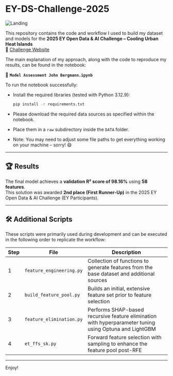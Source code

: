 # EY-DS-Challenge-2025

![Landing](images/covering.jpg)

This repository contains the code and workflow I used to build my dataset and models for the **2025 EY Open Data & AI Challenge – Cooling Urban Heat Islands**  
🔗 [Challenge Website](https://challenge.ey.com)

The main explanation of my approach, along with the code to reproduce my results, can be found in the notebook:

📘 **`Model Assessment John Bergmann.ipynb`**

To run the notebook successfully:
- Install the required libraries (tested with Python 3.12.9):

  ```bash
  pip install -r requirements.txt
  ```
- Please download the required data sources as specified within the notebook.
- Place them in a `raw` subdirectory inside the `DATA` folder.
- Note: You may need to adjust some file paths to get everything working on your machine – sorry! 😄

---

## 🏆 Results

The final model achieves a **validation R² score of 98.16%** using **58 features**.  
This solution was awarded **2nd place (First Runner-Up)** in the 2025 EY Open Data & AI Challenge (EY Participants).

---

## 🛠️ Additional Scripts

These scripts were primarily used during development and can be executed in the following order to replicate the workflow:

| Step | File | Description |
|------|------|-------------|
| 1 | `feature_engineering.py` | Collection of functions to generate features from the base dataset and additional sources |
| 2 | `build_feature_pool.py` | Builds an initial, extensive feature set prior to feature selection |
| 3 | `feature_elimination.py` | Performs SHAP-based recursive feature elimination with hyperparameter tuning using Optuna and LightGBM |
| 4 | `et_ffs_sk.py` | Forward feature selection with sampling to enhance the feature pool post-RFE |

---

Enjoy!